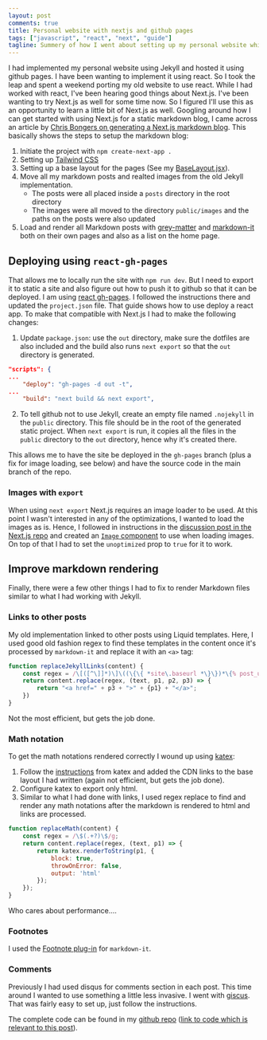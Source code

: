 ```yaml
---
layout: post
comments: true
title: Personal website with nextjs and github pages
tags: ["javascript", "react", "next", "guide"]
tagline: Summery of how I went about setting up my personal website which with markdown blog on github pages using nextjs.
---
```

I had implemented my personal website using Jekyll and hosted it using github pages. I have been wanting to implement it using react. So I took the leap and spent a weekend porting my old website to use react. While I had worked with react, I've been hearing good things about Next.js. I've been wanting to try Next.js as well for some time now. So I figured I'll use this as an opportunity to learn a little bit of Next.js as well. Googling around how I can get started with using Next.js for a static markdown blog, I came across an article by [Chris Bongers on generating a Next.js markdown blog](https://blog.openreplay.com/creating-a-markdown-blog-powered-by-next-js-in-under-an-hour). This basically shows the steps to setup the markdown blog:

1. Initiate the project with `npm create-next-app .`
2. Setting up [Tailwind CSS](https://tailwindcss.com)
3. Setting up a base layout for the pages (See my [BaseLayout.jsx](https://github.com/ahmed-shariff/ahmed-shariff.github.io/blob/a29f5026a2b8b9726710385abe1c3a6f3eb30ae7/components/BaseLayout.jsx)).
4. Move all my markdown posts and realted images from the old Jekyll implementation.
   - The posts were all placed inside a `posts` directory in the root directory
   - The images were all moved to the directory `public/images` and the paths on the posts were also updated
5. Load and render all Markdown posts with [grey-matter](https://www.npmjs.com/package/gray-matter) and [markdown-it](https://github.com/markdown-it/markdown-it) both on their own pages and also as a list on the home page.

## Deploying using `react-gh-pages`
That allows me to locally run the site with `npm run dev`. But I need to export it to static a site and also figure out how to push it to github so that it can be deployed. I am using [react gh-pages](https://github.com/gitname/react-gh-pages). I followed the instructions there and updated the `project.json` file. That guide shows how to use deploy a react app. To make that compatible with Next.js I had to make the following changes:

1. Update `package.json`: use the `out` directory, make sure the dotfiles are also included and the build also runs `next export` so that the `out` directory is generated.
```json
"scripts": {
...
    "deploy": "gh-pages -d out -t",
...
    "build": "next build && next export",
```
2. To tell github not to use Jekyll, create an empty file named `.nojekyll` in the `public` directory. This file should be in the root of the generated static project. When `next export` is run, it copies all the files in the `public` directory to the `out` directory, hence why it's created there.

This allows me to have the site be deployed in the `gh-pages` branch (plus a fix for image loading, see below) and have the source code in the main branch of the repo.

### Images with `export`

When using `next export` Next.js requires an image loader to be used. At this point I wasn't interested in any of the optimizations, I wanted to load the images as is. Hence, I followed in instructions in the [discussion post in the Next.js repo](https://github.com/vercel/next.js/discussions/19065) and created an [`Image` component](https://github.com/ahmed-shariff/ahmed-shariff.github.io/blob/a29f5026a2b8b9726710385abe1c3a6f3eb30ae7/components/Image.js) to use when loading images. On top of that I had to set the `unoptimized` prop to `true` for it to work.

## Improve markdown rendering

Finally, there were a few other things I had to fix to render Markdown files similar to what I had working with Jekyll.

### Links to other posts

My old implementation linked to other posts using Liquid templates. Here, I used good old fashion regex to find these templates in the content once it's processed by `markdown-it` and replace it with an `<a>` tag:

```js
function replaceJekyllLinks(content) {
    const regex = /\[([^\]]*)\]\((\{\{ *site\.baseurl *\}\})*\{% post_url ([^\s]*) %\}\)/g;
    return content.replace(regex, (text, p1, p2, p3) => {
        return "<a href=" + p3 + ">" + {p1} + "</a>";
    })
}
```

Not the most efficient, but gets the job done.

### Math notation

To get the math notations rendered correctly I wound up using [katex](https://github.com/KaTeX/KaTeX):

1. Follow the [instructions](https://katex.org/docs/autorender.html) from katex and added the CDN links to the base layout I had written (again not efficient, but gets the job done).
2. Configure katex to export only html.
3. Similar to what I had done with links, I used regex replace to find and render any math notations after the markdown is rendered to html and links are processed.

```js
function replaceMath(content) {
    const regex = /\$(.+?)\$/g;
    return content.replace(regex, (text, p1) => {
        return katex.renderToString(p1, {
            block: true,
            throwOnError: false,
            output: 'html'
        });
    });
}
```

Who cares about performance....

### Footnotes

I used the [Footnote plug-in](https://github.com/markdown-it/markdown-it-footnote) for `markdown-it`.

### Comments

Previously I had used disqus for comments section in each post. This time around I wanted to use something a little less invasive. I went with [giscus](https://giscus.app). That was fairly easy to set up, just follow the instructions.

The complete code can be found in my [github repo](https://github.com/ahmed-shariff/ahmed-shariff.github.io) ([link to code which is relevant to this post](https://github.com/ahmed-shariff/ahmed-shariff.github.io/blob/a29f5026a2b8b9726710385abe1c3a6f3eb30ae7)).
